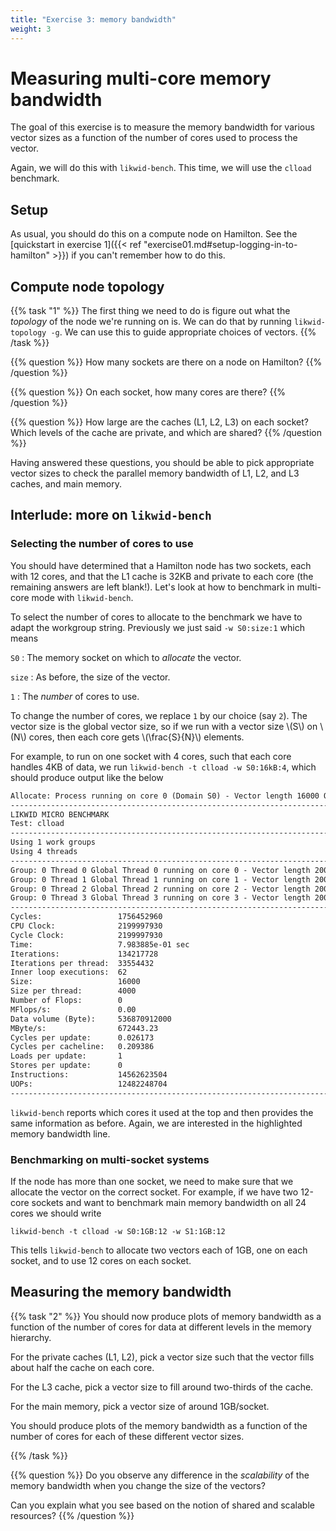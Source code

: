 ```yaml
---
title: "Exercise 3: memory bandwidth"
weight: 3
---
```


# Measuring multi-core memory bandwidth

The goal of this exercise is to measure the memory bandwidth for
various vector sizes as a function of the number of cores used to
process the vector.

Again, we will do this with `likwid-bench`. This time, we will use the
`clload` benchmark.

## Setup

As usual, you should do this on a compute node on Hamilton. See the
[quickstart in exercise 1]({{< ref
"exercise01.md#setup-logging-in-to-hamilton" >}}) if you can't
remember how to do this.

## Compute node topology

{{% task "1" %}}
The first thing we need to do is figure out what the _topology_ of the
node we're running on is. We can do that by running `likwid-topology
-g`. We can use this to guide appropriate choices of vectors.
{{% /task %}}

{{% question %}}
How many sockets are there on a node on Hamilton?
{{% /question %}}

{{% question %}}
On each socket, how many cores are there?
{{% /question %}}

{{% question %}}
How large are the caches (L1, L2, L3) on each socket? Which levels of
the cache are private, and which are shared?
{{% /question %}}

Having answered these questions, you should be able to pick
appropriate vector sizes to check the parallel memory
bandwidth of L1, L2, and L3 caches, and main memory.

## Interlude: more on `likwid-bench`
### Selecting the number of cores to use

You should have determined that a Hamilton node has two sockets, each
with 12 cores, and that the L1 cache is 32KB and private to each core
(the remaining answers are left blank!). Let's look at how to
benchmark in multi-core mode with `likwid-bench`.

To select the number of cores to allocate to the benchmark we have to
adapt the workgroup string. Previously we just said `-w
S0:size:1` which means

`S0`
: The memory socket on which to _allocate_ the vector.

`size`
: As before, the size of the vector.

`1`
: The _number_ of cores to use.

To change the number of cores, we replace `1` by our choice
(say `2`). The vector size is the global vector size, so if
we run with a vector size \\(S\\) on
\\(N\\) cores, then each core gets
\\(\frac{S}{N}\\) elements.

For example, to run on one socket with 4 cores, such that each core
handles 4KB of data, we run `likwid-bench -t clload -w
S0:16kB:4`, which should produce output like the below

```txt {linenos=false,hl_lines=[26]}
Allocate: Process running on core 0 (Domain S0) - Vector length 16000 Offset 0 Alignment 512
--------------------------------------------------------------------------------
LIKWID MICRO BENCHMARK
Test: clload
--------------------------------------------------------------------------------
Using 1 work groups
Using 4 threads
--------------------------------------------------------------------------------
Group: 0 Thread 0 Global Thread 0 running on core 0 - Vector length 2000 Offset 0
Group: 0 Thread 1 Global Thread 1 running on core 1 - Vector length 2000 Offset 480
Group: 0 Thread 2 Global Thread 2 running on core 2 - Vector length 2000 Offset 960
Group: 0 Thread 3 Global Thread 3 running on core 3 - Vector length 2000 Offset 1440
--------------------------------------------------------------------------------
Cycles:                 1756452960
CPU Clock:              2199997930
Cycle Clock:            2199997930
Time:                   7.983885e-01 sec
Iterations:             134217728
Iterations per thread:  33554432
Inner loop executions:  62
Size:                   16000
Size per thread:        4000
Number of Flops:        0
MFlops/s:               0.00
Data volume (Byte):     536870912000
MByte/s:                672443.23
Cycles per update:      0.026173
Cycles per cacheline:   0.209386
Loads per update:       1
Stores per update:      0
Instructions:           14562623504
UOPs:                   12482248704
--------------------------------------------------------------------------------
```

`likwid-bench` reports which cores it used at the top and then
provides the same information as before. Again, we are interested in
the highlighted memory bandwidth line.

### Benchmarking on multi-socket systems

If the node has more than one socket, we need to make sure that we
allocate the vector on the correct socket. For example, if we have two
12-core sockets and want to benchmark main memory bandwidth on all 24
cores we should write

```
likwid-bench -t clload -w S0:1GB:12 -w S1:1GB:12
```

This tells `likwid-bench` to allocate two vectors each of 1GB, one on
each socket, and to use 12 cores on each socket.


## Measuring the memory bandwidth

{{% task "2" %}}
You should now produce plots of memory bandwidth as a function of the
number of cores for data at different levels in the memory hierarchy.

For the private caches (L1, L2), pick a vector size such that the
vector fills about half the cache on each core.

For the L3 cache, pick a vector size to fill around two-thirds of the
cache.

For the main memory, pick a vector size of around 1GB/socket.

You should produce plots of the memory bandwidth as a function of the
number of cores for each of these different vector sizes.

{{% /task %}}

{{% question %}}
Do you observe any difference in the _scalability_ of the memory
bandwidth when you change the size of the vectors?

Can you explain what you see based on the notion of shared and
scalable resources?
{{% /question %}}
